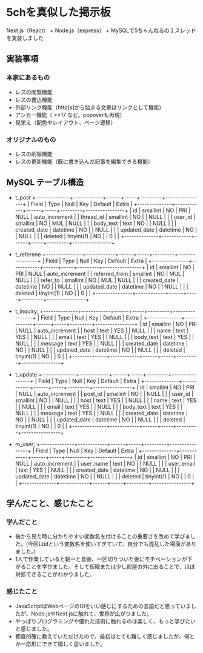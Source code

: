 # 5chを真似した掲示板 
Next.js（React） + Node.js（express） + MySQLで5ちゃんねるの１スレッドを実装しました

## 実装事項
### 本家にあるもの
* レスの閲覧機能
* レスの書込機能
* 外部リンク機能（http[s]から始まる文章はリンクとして機能）
* アンカー機能（ >>17 など。popoverも再現）
* 見栄え（配色やレイアウト、ページ遷移）

### オリジナルのもの
* レスの削除機能
* レスの更新機能（既に書き込んだ記事を編集できる機能）

## MySQL テーブル構造
* t_post
+--------------+------------+------+-----+---------+----------------+
| Field        | Type       | Null | Key | Default | Extra          |
+--------------+------------+------+-----+---------+----------------+
| id           | smallint   | NO   | PRI | NULL    | auto_increment |
| thread_id    | smallint   | NO   |     | NULL    |                |
| user_id      | smallint   | NO   | MUL | NULL    |                |
| body_text    | text       | NO   |     | NULL    |                |
| created_date | datetime   | NO   |     | NULL    |                |
| updated_date | datetime   | NO   |     | NULL    |                |
| deleted      | tinyint(1) | NO   |     | 0       |                |
+--------------+------------+------+-----+---------+----------------+

* t_referene
+---------------+------------+------+-----+---------+----------------+
| Field         | Type       | Null | Key | Default | Extra          |
+---------------+------------+------+-----+---------+----------------+
| id            | smallint   | NO   | PRI | NULL    | auto_increment |
| referred_from | smallint   | NO   | MUL | NULL    |                |
| refer_to      | smallint   | NO   | MUL | NULL    |                |
| created_date  | datetime   | NO   |     | NULL    |                |
| updated_date  | datetime   | NO   |     | NULL    |                |
| deleted       | tinyint(1) | NO   |     | 0       |                |
+---------------+------------+------+-----+---------+----------------+

* t_inquiry;
+--------------+------------+------+-----+---------+----------------+
| Field        | Type       | Null | Key | Default | Extra          |
+--------------+------------+------+-----+---------+----------------+
| id           | smallint   | NO   | PRI | NULL    | auto_increment |
| host         | text       | YES  |     | NULL    |                |
| name         | text       | YES  |     | NULL    |                |
| email        | text       | YES  |     | NULL    |                |
| body_text    | text       | YES  |     | NULL    |                |
| message      | text       | YES  |     | NULL    |                |
| created_date | datetime   | NO   |     | NULL    |                |
| updated_date | datetime   | NO   |     | NULL    |                |
| deleted      | tinyint(1) | NO   |     | 0       |                |
+--------------+------------+------+-----+---------+----------------+

* t_update
+--------------+------------+------+-----+---------+----------------+
| Field        | Type       | Null | Key | Default | Extra          |
+--------------+------------+------+-----+---------+----------------+
| id           | smallint   | NO   | PRI | NULL    | auto_increment |
| post_id      | smallint   | NO   |     | NULL    |                |
| user_id      | smallint   | NO   |     | NULL    |                |
| host         | text       | YES  |     | NULL    |                |
| name         | text       | YES  |     | NULL    |                |
| email        | text       | YES  |     | NULL    |                |
| body_text    | text       | YES  |     | NULL    |                |
| message      | text       | YES  |     | NULL    |                |
| created_date | datetime   | NO   |     | NULL    |                |
| updated_date | datetime   | NO   |     | NULL    |                |
| deleted      | tinyint(1) | NO   |     | 0       |                |
+--------------+------------+------+-----+---------+----------------+

* m_user;
+--------------+------------+------+-----+---------+----------------+
| Field        | Type       | Null | Key | Default | Extra          |
+--------------+------------+------+-----+---------+----------------+
| id           | smallint   | NO   | PRI | NULL    | auto_increment |
| user_name    | text       | NO   |     | NULL    |                |
| user_email   | text       | YES  |     | NULL    |                |
| created_date | datetime   | NO   |     | NULL    |                |
| updated_date | datetime   | NO   |     | NULL    |                |
| deleted      | tinyint(1) | NO   |     | 0       |                |
+--------------+------------+------+-----+---------+----------------+

## 学んだこと、感じたこと
### 学んだこと
- 後から見た時に分かりやすい変数名を付けることの重要さを改めて学びました。(今回はidという変数名を使いすぎていて、自分でも混乱した場面がありました。)
- 1人で作業していると朝一と食後、一区切りついた後にモチベーションが下がることを学びました。そして仮眠または少し部屋の外に出ることで、ほぼ対処できることがわかりました。

### 感じたこと
- JavaScriptはWebページのUIをいい感じにするための言語だと思っていましたが、Node.jsやNext.jsに触れて、世界が広がりました。
- やっぱりプログラミングや優れた技術に触れるのは楽しく、もっと学びたいと感じました。
- 都度的確に教えていただけたので、最初はとても難しく感じましたが、何とか一応形にできて嬉しく思いました。

